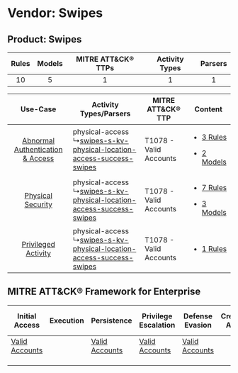 Vendor: Swipes
==============
Product: Swipes
---------------
| Rules | Models | MITRE ATT&CK® TTPs | Activity Types | Parsers |
|:-----:|:------:|:------------------:|:--------------:|:-------:|
|  10   |   5    |         1          |       1        |    1    |

|    Use-Case    | Activity Types/Parsers    | MITRE ATT&CK® TTP          | Content    |
|:----:| ---- | ---- | ---- |
| [Abnormal Authentication & Access](../../../UseCases/uc_abnormal_authentication_&_access.md) |  physical-access<br> ↳[swipes-s-kv-physical-location-access-success-swipes](Ps/pC_swipesskvphysicallocationaccesssuccessswipes.md)<br> | T1078 - Valid Accounts<br> | [<ul><li>3 Rules</li></ul><ul><li>2 Models</li></ul>](RM/r_m_swipes_swipes_Abnormal_Authentication_&_Access.md) |
|    [Physical Security](../../../UseCases/uc_physical_security.md)    |  physical-access<br> ↳[swipes-s-kv-physical-location-access-success-swipes](Ps/pC_swipesskvphysicallocationaccesssuccessswipes.md)<br> | T1078 - Valid Accounts<br> | [<ul><li>7 Rules</li></ul><ul><li>3 Models</li></ul>](RM/r_m_swipes_swipes_Physical_Security.md)    |
|    [Privileged Activity](../../../UseCases/uc_privileged_activity.md)    |  physical-access<br> ↳[swipes-s-kv-physical-location-access-success-swipes](Ps/pC_swipesskvphysicallocationaccesssuccessswipes.md)<br> | T1078 - Valid Accounts<br> | [<ul><li>1 Rules</li></ul>](RM/r_m_swipes_swipes_Privileged_Activity.md)    |

MITRE ATT&CK® Framework for Enterprise
--------------------------------------
| Initial Access                                                      | Execution | Persistence                                                         | Privilege Escalation                                                | Defense Evasion                                                     | Credential Access | Discovery | Lateral Movement | Collection | Command and Control | Exfiltration | Impact |
| ------------------------------------------------------------------- | --------- | ------------------------------------------------------------------- | ------------------------------------------------------------------- | ------------------------------------------------------------------- | ----------------- | --------- | ---------------- | ---------- | ------------------- | ------------ | ------ |
| [Valid Accounts](https://attack.mitre.org/techniques/T1078)<br><br> |           | [Valid Accounts](https://attack.mitre.org/techniques/T1078)<br><br> | [Valid Accounts](https://attack.mitre.org/techniques/T1078)<br><br> | [Valid Accounts](https://attack.mitre.org/techniques/T1078)<br><br> |                   |           |                  |            |                     |              |        |